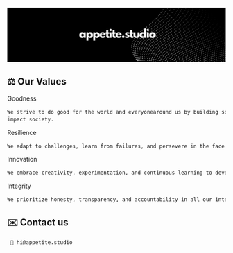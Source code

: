 
![Logo](https://raw.githubusercontent.com/appetitestudio/.github/main/banner.png)


## ⚖️  Our Values

Goodness
```bash
We strive to do good for the world and everyonearound us by building solutions that positively
impact society.
```

Resilience

```bash
We adapt to challenges, learn from failures, and persevere in the face of obstacles.
```

Innovation

```bash
We embrace creativity, experimentation, and continuous learning to develop groundbreaking solutions.
```

Integrity

```bash
We prioritize honesty, transparency, and accountability in all our interactions.
```


## ✉️ Contact us

```bash
 👋 hi@appetite.studio
```
    
